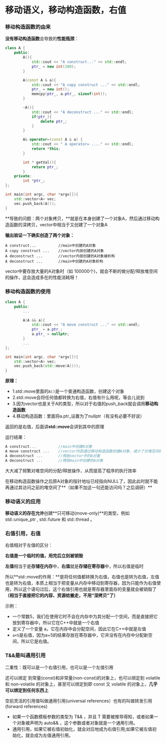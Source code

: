 # 移动语义，移动构造函数，右值

### 移动构造函数的由来 <a id="&#x79FB;&#x52A8;&#x6784;&#x9020;&#x51FD;&#x6570;&#x7684;&#x7531;&#x6765;"></a>

**没有移动构造函数**会导致的**性能瓶颈**：

```cpp
class A {
    public:
        A(){
            std::cout << "A construct..." << std::endl;
            ptr_ = new int(100);
        }

        A(const A & a){
            std::cout << "A copy construct ..." << std::endl;
            ptr_ = new int();
            memcpy(ptr_, a.ptr_, sizeof(int));
        }

        ~A(){
            std::cout << "A deconstruct ..." << std::endl;
            if(ptr_){
                delete ptr_;
            }
        }

        A& operator=(const A & a) {
            std::cout << " A operator= ...." << std::endl;
            return *this;
        }

        int * getVal(){
            return ptr_;
        }
    private:
        int *ptr_;
};

int main(int argc, char *argv[]){
    std::vector<A> vec;
    vec.push_back(A());
}
```

**导致的问题：两个对象拷贝，**就是在本身创建了一个对象A，然后通过移动构造函数的深拷贝，vector中相当于又创建了一个对象A

**输出验证一下确实创造了两个对象：**

```text
A construct...          //main中创建的A对象
A copy construct ...    //vector内部创建的A对象
A deconstruct ...       //vector内部创建的A对象被析构
A deconstruct ...       //main中创建的A对象析构
```

vector中要存放大量的A对象时（如 100000个\)，就会不断的做分配/释放堆空间的操作，这会造成多在的性能消耗呀！

### 移动构造函数的使用 <a id="&#x79FB;&#x52A8;&#x6784;&#x9020;&#x51FD;&#x6570;&#x7684;&#x4F7F;&#x7528;"></a>

```cpp
class A {
    public:
        ...

        A(A && a){
            std::cout << "A move construct ..." << std::endl;
            ptr_ = a.ptr_;
            a.ptr_ = nullptr;
        }
        ...
};

int main(int argc, char *argv[]){
    std::vector<A> vec;
    vec.push_back(std::move(A()));
}
```

**原理：**

* 1.std::move里面的`A()`是一个普通构造函数，创建这个对象
* 2.std::move会将任何值都转换为右值，右值有什么用呢，等会儿说到
* 3.因为vector也是关于A的类型，所以对于右值的push\_back就会调用**移动构造函数**
* 4.移动构造函数：里面将a.ptr\_设置为了nullptr（有没有必要不好说）

返回的是右值，后面讲**std::move**会讲到其中的原理

运行结果：

```cpp
A construct...          //main中创建A对象
A move construct ...    //vector内部通过移动构造函数创建A对象，减少了对堆空间的频繁操作
A deconstruct ...       //释放vector中的A对象
A deconstruct ...       //释放main中创建的A对象
```

大大减了频繁对堆空间的分配/释放操作，从而提高了程序的执行效率

在移动构造函数操作之后原A对象的指针地址已经指向NULL了，因此此时就不能再通过其访问之前的堆空间了**（如果不加这一句还能访问吗？之后调研）**

### **移动语义的应用**

**移动语义的存在允许**创建**只可移动\(move-only\)**的类型，例如 std::unique\_ptr , std::future 和 std::thread 。

### 右值引用，右值

右值相对于左值的区分：

**右值是一个临时的值，用完后立刻被销毁**

**左值**相当于是**存储在内存**中，**右值**就是**存储在寄存器**中，所以右值是临时

所以**std::move的作用：**是将任何值都转换为右值，右值也是转为右值，左值也是转为右值，本质上相当于把变量从内存中移动到寄存器，因为只能作为右值使用，所以这个语句过后，这个右值引用也就是寄存器里面存的变量就会被销毁了 **（相当于直接把它的内容、资源给搬走，不用“深拷贝”了）**

示例：

* 一个常数5，我们在使用它时不会在内存中为其分配一个空间，而是直接把它放到寄存器中，所以它在C++中就是一个右值
* 定义了一个变量 a，它在内存中会分配空间，因此它在C++中就是左值
* `a+5`是右值，因为a+5的结果存放在寄存器中，它并没有在内存中分配新空间，所以它是右值。

### T&&是叫通用引用

二重性：既可以是⼀个右值引⽤，也可以是⼀个左值引⽤

还可以绑定 到常量\(const\)和⾮常量\(non-const\)的对象上，也可以绑定到 volatile 和 non-volatile 的对象上，甚至可以绑定到即 const ⼜ volatile 的对象上，**几乎可以绑定到任何东西上**

空前灵活的引用值叫做通用引用\(universal references）也有的叫做转发引用\(forward references\)

* 如果⼀个函数模板参数的类型为 T&& ，并且 T 需要被推导得知，或者如果⼀个对象被声明为 auto&& ，这个参数或者对象就是⼀个通用引用。
* 通用引用，如果它被右值初始化，就会对应地成为右值引用;如果它被左值初始化，就会成为左值通用引用。



